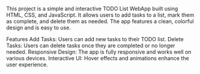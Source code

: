 This project is a simple and interactive TODO List WebApp built using HTML, CSS, and JavaScript. It allows users to add tasks to a list, mark them as complete, and delete them as needed. The app features a clean, colorful design and is easy to use.

Features
Add Tasks: Users can add new tasks to their TODO list.
Delete Tasks: Users can delete tasks once they are completed or no longer needed.
Responsive Design: The app is fully responsive and works well on various devices.
Interactive UI: Hover effects and animations enhance the user experience.
